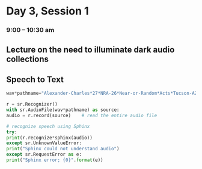# Day 3, Session 1
### 9:00 – 10:30 am	
## Lecture on the need to illuminate dark audio collections


<!-- mention BBC and INA -->



<!-- talk about my applause work -->


<!-- show wgbh labeler tool -->




## Speech to Text

<!-- Set this up as one way to illuminate archives -->


```python
wav*pathname="Alexander-Charles*27*NRA-26*Near-or-Random*Acts*Tucson-AZ*8-27-12.wav"

r = sr.Recognizer()
with sr.AudioFile(wav*pathname) as source:
audio = r.record(source)    # read the entire audio file

# recognize speech using Sphinx
try:
print(r.recognize*sphinx(audio))
except sr.UnknownValueError:
print("Sphinx could not understand audio")
except sr.RequestError as e:
print("Sphinx error; {0}".format(e))
```

